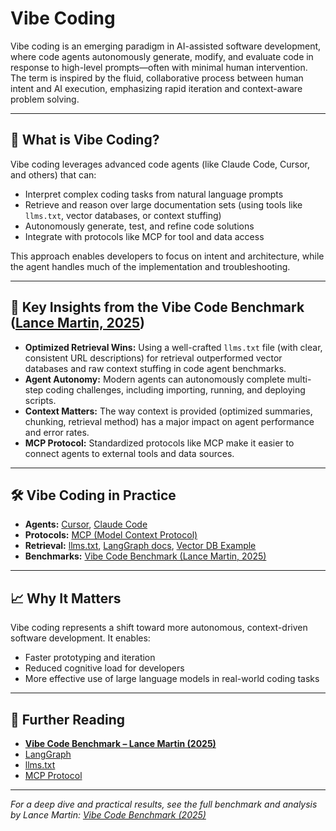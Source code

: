 # Vibe Coding

Vibe coding is an emerging paradigm in AI-assisted software development, where code agents autonomously generate, modify, and evaluate code in response to high-level prompts—often with minimal human intervention. The term is inspired by the fluid, collaborative process between human intent and AI execution, emphasizing rapid iteration and context-aware problem solving.

---

## 🚀 What is Vibe Coding?

Vibe coding leverages advanced code agents (like Claude Code, Cursor, and others) that can:

- Interpret complex coding tasks from natural language prompts
- Retrieve and reason over large documentation sets (using tools like `llms.txt`, vector databases, or context stuffing)
- Autonomously generate, test, and refine code solutions
- Integrate with protocols like MCP for tool and data access

This approach enables developers to focus on intent and architecture, while the agent handles much of the implementation and troubleshooting.

---

## 🧪 Key Insights from the Vibe Code Benchmark ([Lance Martin, 2025](https://rlancemartin.github.io/2025/04/03/vibe-code/))

- **Optimized Retrieval Wins:** Using a well-crafted `llms.txt` file (with clear, consistent URL descriptions) for retrieval outperformed vector databases and raw context stuffing in code agent benchmarks.
- **Agent Autonomy:** Modern agents can autonomously complete multi-step coding challenges, including importing, running, and deploying scripts.
- **Context Matters:** The way context is provided (optimized summaries, chunking, retrieval method) has a major impact on agent performance and error rates.
- **MCP Protocol:** Standardized protocols like MCP make it easier to connect agents to external tools and data sources.

---

## 🛠️ Vibe Coding in Practice

- **Agents:** [Cursor](https://www.cursor.com/), [Claude Code](https://docs.anthropic.com/en/docs/agents-and-tools/claude-code/overview)
- **Protocols:** [MCP (Model Context Protocol)](https://www.anthropic.com/news/model-context-protocol)
- **Retrieval:** [llms.txt](https://llmstxt.org/), [LangGraph docs](https://langchain-ai.github.io/langgraph/llms-full.txt), [Vector DB Example](https://github.com/langchain-ai/vibe-code-benchmark/blob/main/context_and_mcp/build_langgraph_context.py)
- **Benchmarks:** [Vibe Code Benchmark (Lance Martin, 2025)](https://rlancemartin.github.io/2025/04/03/vibe-code/)

---

## 📈 Why It Matters

Vibe coding represents a shift toward more autonomous, context-driven software development. It enables:

- Faster prototyping and iteration
- Reduced cognitive load for developers
- More effective use of large language models in real-world coding tasks

---

## 🔗 Further Reading

- **[Vibe Code Benchmark – Lance Martin (2025)](https://rlancemartin.github.io/2025/04/03/vibe-code/)**
- [LangGraph](https://langchain-ai.github.io/langgraph/)
- [llms.txt](https://llmstxt.org/)
- [MCP Protocol](https://modelcontextprotocol.io/)

---

_For a deep dive and practical results, see the full benchmark and analysis by Lance Martin: [Vibe Code Benchmark (2025)](https://rlancemartin.github.io/2025/04/03/vibe-code/)_
